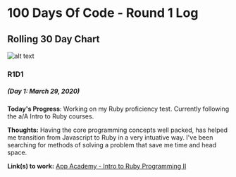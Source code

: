 # 100 Days Of Code - Round 1 Log

## Rolling 30 Day Chart

![alt text](https://wakatime.com/share/@Vcjr/da6769fc-2186-4da1-9256-62a6b583e517.png "Vcjr Rolling 30 Coding Progress")

### R1D1

##### (Day 1: March 29, 2020)

**Today's Progress**: Working on my Ruby proficiency test. Currently following the a/A Intro to Ruby courses.

**Thoughts:** Having the core programming concepts well packed, has helped me transition from Javascript to Ruby in a very intuative way. I've been searching for methods of solving a problem that save me time and head space.

**Link(s) to work:** [App Academy - Intro to Ruby Programming II](https://twitter.com/VRCrispin/status/1244456691803910144?s=20)
